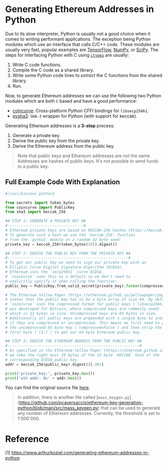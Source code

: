 # Generating Ethereum Addresses in Python
Due to its slow interpreter, Python is usually not a good choice when it comes to writing performant applications. The exception being Python modules which use an interface that calls C/C++ code. These modules are usually very fast, popular examples are [TensorFlow](https://www.tensorflow.org), [NumPy](https://numpy.org), or [SciPy](https://scipy.org). The steps for interfacing Python with C using [`ctypes`](https://docs.python.org/3.9/library/ctypes.html) are usually:
1. Write C code functions.
2. Compile the C code as a shared library.
3. Write some Python code lines to _extract_ the C functions from the shared library.
4. Run.

Now, to generate Ethereum addresses we can use the following two Python modules which are both `C` based and have a good performance:
- [coincurve](https://github.com/ofek/coincurve): Cross-platform Python CFFI bindings for `libsecp256k1`.
- [pysha3](https://github.com/tiran/pysha3): `SHA-3` wrapper for Python (with support for keccak).

Generating Ethereum addresses is a **3-step** process:
1. Generate a private key.
2. Derive the public key from the private key.
3. Derive the Ethereum address from the public key.
> Note that public keys and Ethereum addresses are not the same. Addresses are hashes of public keys. It's not possible to send funds to a public key.

## Full Example Code With Explanation
```python
#!/usr/bin/env python3

from secrets import token_bytes
from coincurve import PublicKey
from sha3 import keccak_256

## STEP 1: GENERATE A PRIVATE KEY ##
#----------------------------------#
# Ethereum private keys are based on KECCAK-256 hashes (https://keccak.team/keccak.html).
# To generate such a hash we use the `keccak_256` function 
# from the `pysha3` module on a random 32 byte seed:
private_key = keccak_256(token_bytes(32)).digest()

## STEP 2: DERIVE THE PUBLIC KEY FROM THE PRIVATE KEY ##
#------------------------------------------------------#
# To get our public key we need to sign our private key with an
# Elliptic Curve Digital Signature Algorithm (ECDSA).
# Ethereum uses the `secp256k1` curve ECDSA. 
# `coincurve` uses this as a default so we don't need to 
# explicitly specify it when calling the function:
public_key = PublicKey.from_valid_secret(private_key).format(compressed=False)[1:]

# The Ethereum Yellow Paper (https://ethereum.github.io/yellowpaper/paper.pdf)
# states that the public key has to be a byte array of size 64. By default 
# `coincurve` uses the compressed format for public keys (`libsecp256k1` 
# was developed for Bitcoin, where compressed keys are commonly used) 
# which is 33 bytes in size. Uncompressed keys are 65 bytes in size.
# Additionally all public keys are prepended with a single byte to indicate
# if they are compressed or uncompressed. This means we first need to get
# the uncompressed 65 byte key (`compressed=False`) and then strip the 
# first byte (`[1:]`) to get our 64 byte Ethereum public key.

## STEP 3: DERIVE THE ETHEREUM ADDRESS FROM THE PUBLIC KEY ##
#-----------------------------------------------------------#
# As specified in the Ethereum Yellow Paper (https://ethereum.github.io/yellowpaper/paper.pdf)
# we take the right most 20 bytes of the 32 byte `KECCAK` hash of the 
# corresponding ECDSA public key.
addr = keccak_256(public_key).digest()[-20:]

print('private_key:', private_key.hex())
print('eth addr: 0x' + addr.hex())
```
You can find the original source file [here](https://github.com/pcaversaccio/ethereum-key-generation-python/blob/main/src/main.py).
> In addition, there is another file called [`mass_keygen.py`] (https://github.com/pcaversaccio/ethereum-key-generation-python/blob/main/src/mass_keygen.py) that can be used to generate any number of Ethereum addresses. Currently, the threshold is set to 1'000'000.

# Reference
[1] https://www.arthurkoziel.com/generating-ethereum-addresses-in-python
